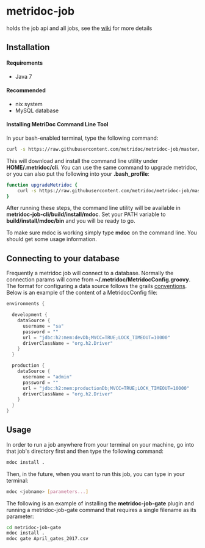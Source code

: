 metridoc-job
============

holds the job api and all jobs, see the [wiki](https://github.com/metridoc/metridoc-job/wiki) for more details

Installation
------------

#### Requirements

* Java 7

#### Recommended

* nix system
* MySQL database

#### Installing MetriDoc Command Line Tool

In your bash-enabled terminal, type the following command:

```bash
curl -s https://raw.githubusercontent.com/metridoc/metridoc-job/master/install-mdoc.sh | sh
```

This will download and install the command line utility under **HOME/.metridoc/cli**. You can use the same command to upgrade metridoc, or you can also put the following into your **.bash_profile**:

```bash
function upgradeMetridoc {
	curl -s https://raw.githubusercontent.com/metridoc/metridoc-job/master/install-mdoc.sh | sh
}
```

After running these steps, the command line utility will be available in **metridoc-job-cli/build/install/mdoc**. Set your PATH variable to **build/install/mdoc/bin** and you will be ready to go.

To make sure mdoc is working simply type **mdoc** on the command line. You should get some usage information.

Connecting to your database
---------------------------

Frequently a metridoc job will connect to a database. Normally the connection params will come from **~/.metridoc/MetridocConfig.groovy**. The format for configuring a data source follows the grails [conventions](http://docs.grails.org/latest/guide/conf.html#dataSource). Below is an example of the content of a MetridocConfig file:

```Groovy
environments {

  development {
    dataSource {
      username = "sa"
      password = ""
      url = "jdbc:h2:mem:devDb;MVCC=TRUE;LOCK_TIMEOUT=10000"
      driverClassName = "org.h2.Driver"
    }
  }

  production {
    dataSource {
      username = "admin"
      password = ""
      url = "jdbc:h2:mem:productionDb;MVCC=TRUE;LOCK_TIMEOUT=10000"
      driverClassName = "org.h2.Driver"
    }
  }  
}
```

Usage
-----

In order to run a job anywhere from your terminal on your machine, go into that job's directory first and then type the following command:

```bash
mdoc install .
```

Then, in the future, when you want to run this job, you can type in your terminal:

```bash
mdoc <jobname> [parameters...]
```

The following is an example of installing the **metridoc-job-gate** plugin and running a metridoc-job-gate command that requires a single filename as its parameter:

```bash
cd metridoc-job-gate
mdoc install .
mdoc gate April_gates_2017.csv
```
